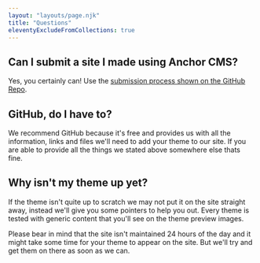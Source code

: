 ```yaml
---
layout: "layouts/page.njk"
title: "Questions"
eleventyExcludeFromCollections: true
---
```


## Can I submit a site I made using Anchor CMS?

Yes, you certainly can! Use the [submission process shown on the GitHub Repo](https://github.com/daviddarnes/anchorthemes.com#submitting-a-theme-or-site).

## GitHub, do I have to?

We recommend GitHub because it's free and provides us with all the information, links and files we'll need to add your theme to our site. If you are able to provide all the things we stated above somewhere else thats fine.

## Why isn't my theme up yet?

If the theme isn't quite up to scratch we may not put it on the site straight away, instead we'll give you some pointers to help you out. Every theme is tested with generic content that you'll see on the theme preview images.

Please bear in mind that the site isn't maintained 24 hours of the day and it might take some time for your theme to appear on the site. But we'll try and get them on there as soon as we can.
